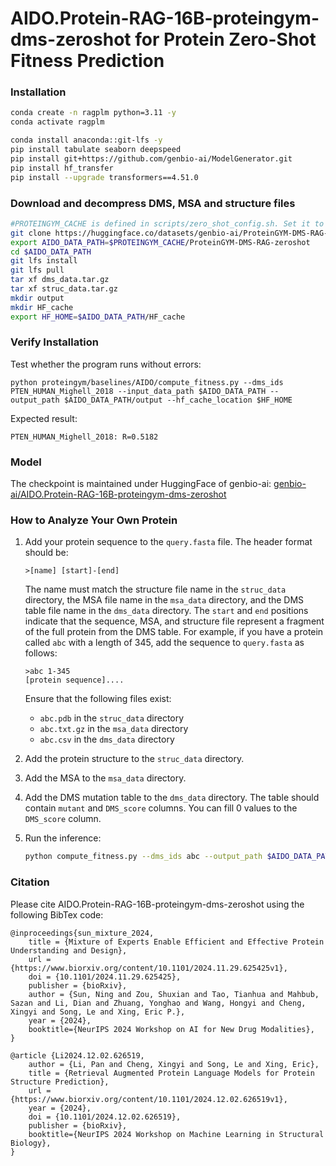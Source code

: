# AIDO.Protein-RAG-16B-proteingym-dms-zeroshot for Protein Zero-Shot Fitness Prediction

### Installation

```bash
conda create -n ragplm python=3.11 -y
conda activate ragplm

conda install anaconda::git-lfs -y
pip install tabulate seaborn deepspeed
pip install git+https://github.com/genbio-ai/ModelGenerator.git
pip install hf_transfer
pip install --upgrade transformers==4.51.0
```

### Download and decompress DMS, MSA and structure files

```bash
#PROTEINGYM_CACHE is defined in scripts/zero_shot_config.sh. Set it to a location on disk where you store large ProteinGym files (need ~34GB total including model checkpoints)
git clone https://huggingface.co/datasets/genbio-ai/ProteinGYM-DMS-RAG-zeroshot $PROTEINGYM_CACHE/ProteinGYM-DMS-RAG-zeroshot
export AIDO_DATA_PATH=$PROTEINGYM_CACHE/ProteinGYM-DMS-RAG-zeroshot
cd $AIDO_DATA_PATH
git lfs install
git lfs pull
tar xf dms_data.tar.gz
tar xf struc_data.tar.gz
mkdir output
mkdir HF_cache
export HF_HOME=$AIDO_DATA_PATH/HF_cache
```

### Verify Installation

Test whether the program runs without errors:

```shell
python proteingym/baselines/AIDO/compute_fitness.py --dms_ids PTEN_HUMAN_Mighell_2018 --input_data_path $AIDO_DATA_PATH --output_path $AIDO_DATA_PATH/output --hf_cache_location $HF_HOME
```

Expected result:

```shell
PTEN_HUMAN_Mighell_2018: R=0.5182
```

### Model

The checkpoint is maintained under HuggingFace of genbio-ai: [genbio-ai/AIDO.Protein-RAG-16B-proteingym-dms-zeroshot](https://huggingface.co/genbio-ai/AIDO.Protein-RAG-16B-proteingym-dms-zeroshot)

### How to Analyze Your Own Protein

1. Add your protein sequence to the `query.fasta` file. The header format should be:

   ```
   >[name] [start]-[end]
   ```

   The name must match the structure file name in the `struc_data` directory, the MSA file name in the `msa_data` directory, and the DMS table file name in the `dms_data` directory. The `start` and `end` positions indicate that the sequence, MSA, and structure file represent a fragment of the full protein from the DMS table. For example, if you have a protein called `abc` with a length of 345, add the sequence to `query.fasta` as follows:

   ```
   >abc 1-345
   [protein sequence]....
   ```

   Ensure that the following files exist:

   - `abc.pdb` in the `struc_data` directory
   - `abc.txt.gz` in the `msa_data` directory
   - `abc.csv` in the `dms_data` directory

2. Add the protein structure to the `struc_data` directory.

3. Add the MSA to the `msa_data` directory.

4. Add the DMS mutation table to the `dms_data` directory. The table should contain `mutant` and `DMS_score` columns. You can fill 0 values to the `DMS_score` column.

5. Run the inference:

   ```bash
   python compute_fitness.py --dms_ids abc --output_path $AIDO_DATA_PATH/outputs
   ```

### Citation

Please cite AIDO.Protein-RAG-16B-proteingym-dms-zeroshot using the following BibTex code:

```
@inproceedings{sun_mixture_2024,
    title = {Mixture of Experts Enable Efficient and Effective Protein Understanding and Design},
    url = {https://www.biorxiv.org/content/10.1101/2024.11.29.625425v1},
    doi = {10.1101/2024.11.29.625425},
    publisher = {bioRxiv},
    author = {Sun, Ning and Zou, Shuxian and Tao, Tianhua and Mahbub, Sazan and Li, Dian and Zhuang, Yonghao and Wang, Hongyi and Cheng, Xingyi and Song, Le and Xing, Eric P.},
    year = {2024},
    booktitle={NeurIPS 2024 Workshop on AI for New Drug Modalities},
}

@article {Li2024.12.02.626519,
    author = {Li, Pan and Cheng, Xingyi and Song, Le and Xing, Eric},
    title = {Retrieval Augmented Protein Language Models for Protein Structure Prediction},
    url = {https://www.biorxiv.org/content/10.1101/2024.12.02.626519v1},
    year = {2024},
    doi = {10.1101/2024.12.02.626519},
    publisher = {bioRxiv},
    booktitle={NeurIPS 2024 Workshop on Machine Learning in Structural Biology},
}
```

